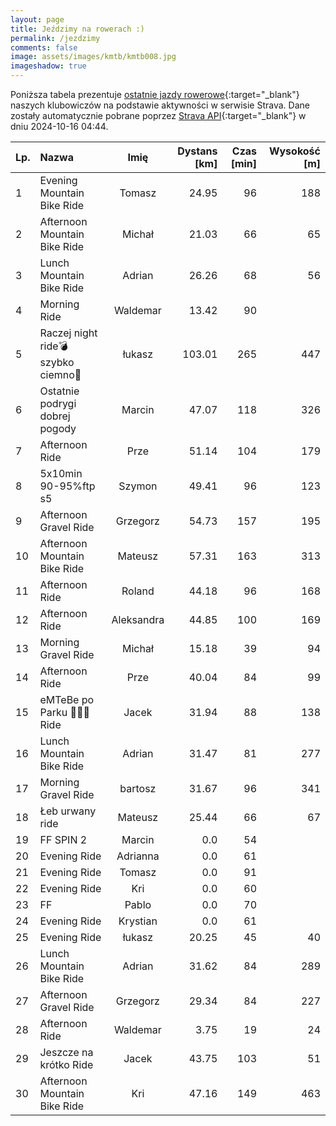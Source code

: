 ```yaml
---
layout: page
title: Jeździmy na rowerach :)
permalink: /jezdzimy
comments: false
image: assets/images/kmtb/kmtb008.jpg
imageshadow: true
---
```


Poniższa tabela prezentuje [ostatnie jazdy rowerowe](https://www.strava.com/clubs/336381){:target="_blank"} naszych klubowiczów na podstawie aktywności w serwisie Strava. Dane zostały automatycznie pobrane poprzez [Strava API](https://developers.strava.com/docs/reference/#api-Clubs-getClubActivitiesById){:target="_blank"} w dniu 2024-10-16 04:44.

Lp. | Nazwa | Imię | Dystans [km] | Czas [min] | Wysokość [m]
:--- | :--- | :---: | ---: | ---: | ---:
1|Evening Mountain Bike Ride|Tomasz|24.95|96|188
2|Afternoon Mountain Bike Ride|Michał|21.03|66|65
3|Lunch Mountain Bike Ride|Adrian|26.26|68|56
4|Morning Ride|Waldemar|13.42|90|
5|Raczej night ride💣szybko ciemno💫|łukasz|103.01|265|447
6|Ostatnie podrygi dobrej pogody|Marcin|47.07|118|326
7|Afternoon Ride|Prze|51.14|104|179
8|5x10min 90-95%ftp s5|Szymon|49.41|96|123
9|Afternoon Gravel Ride|Grzegorz|54.73|157|195
10|Afternoon Mountain Bike Ride|Mateusz|57.31|163|313
11|Afternoon Ride|Roland|44.18|96|168
12|Afternoon Ride|Aleksandra|44.85|100|169
13|Morning Gravel Ride|Michał|15.18|39|94
14|Afternoon Ride|Prze|40.04|84|99
15|eMTeBe po Parku 🚴‍♂️🌳Ride|Jacek|31.94|88|138
16|Lunch Mountain Bike Ride|Adrian|31.47|81|277
17|Morning Gravel Ride|bartosz|31.67|96|341
18|Łeb urwany ride|Mateusz|25.44|66|67
19|FF SPIN 2|Marcin|0.0|54|
20|Evening Ride|Adrianna|0.0|61|
21|Evening Ride|Tomasz|0.0|91|
22|Evening Ride|Kri|0.0|60|
23|FF|Pablo|0.0|70|
24|Evening Ride|Krystian|0.0|61|
25|Evening Ride|łukasz|20.25|45|40
26|Lunch Mountain Bike Ride|Adrian|31.62|84|289
27|Afternoon Gravel Ride|Grzegorz|29.34|84|227
28|Afternoon Ride|Waldemar|3.75|19|24
29|Jeszcze na krótko Ride|Jacek|43.75|103|51
30|Afternoon Mountain Bike Ride|Kri|47.16|149|463
